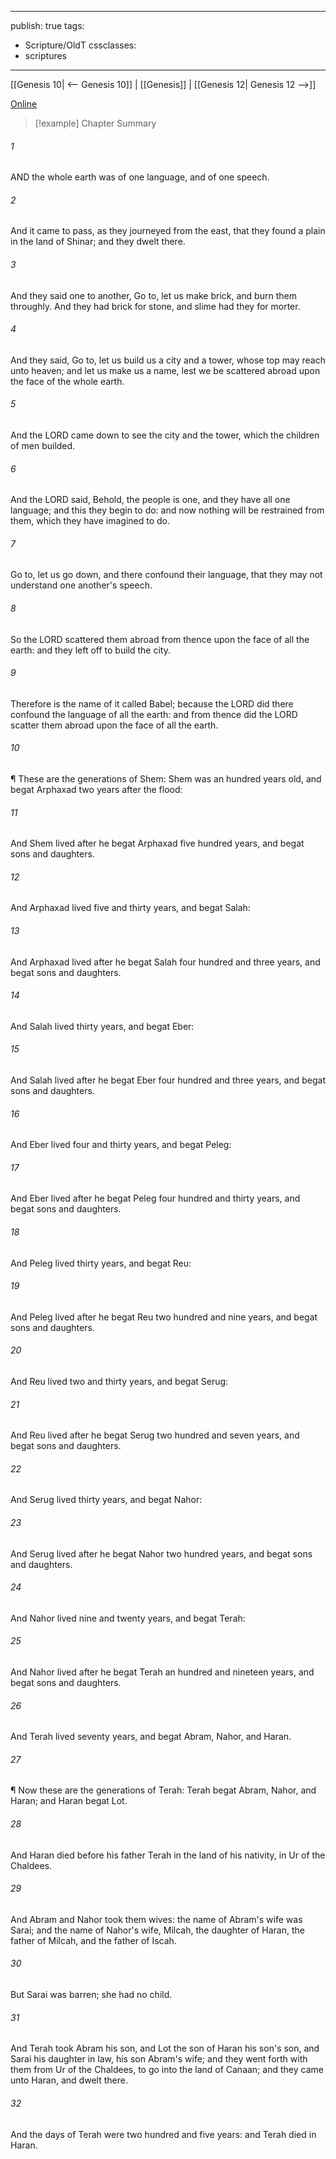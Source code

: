 

---
publish: true
tags:
  - Scripture/OldT
cssclasses:
  - scriptures
---
[[Genesis 10| <-- Genesis 10]] | [[Genesis]] | [[Genesis 12| Genesis 12 -->]]

[Online](https://churchofjesuschrist.org/study/scriptures/ot/gen/11?lang=eng)

>[!example] Chapter Summary
>
###### 1
AND the whole earth was of one language, and of one speech.
###### 2
And it came to pass, as they journeyed from the east, that they found a plain in the land of Shinar; and they dwelt there.
###### 3
And they said one to another, Go to, let us make brick, and burn them throughly.  And they had brick for stone, and slime had they for morter.
###### 4
And they said, Go to, let us build us a city and a tower, whose top may reach unto heaven; and let us make us a name, lest we be scattered abroad upon the face of the whole earth.
###### 5
And the LORD came down to see the city and the tower, which the children of men builded.
###### 6
And the LORD said, Behold, the people is one, and they have all one language; and this they begin to do: and now nothing will be restrained from them, which they have imagined to do.
###### 7
Go to, let us go down, and there confound their language, that they may not understand one another's speech.
###### 8
So the LORD scattered them abroad from thence upon the face of all the earth: and they left off to build the city.
###### 9
Therefore is the name of it called Babel; because the LORD did there confound the language of all the earth: and from thence did the LORD scatter them abroad upon the face of all the earth.
###### 10
¶ These are the generations of Shem: Shem was an hundred years old, and begat Arphaxad two years after the flood:
###### 11
And Shem lived after he begat Arphaxad five hundred years, and begat sons and daughters.
###### 12
And Arphaxad lived five and thirty years, and begat Salah:
###### 13
And Arphaxad lived after he begat Salah four hundred and three years, and begat sons and daughters.
###### 14
And Salah lived thirty years, and begat Eber:
###### 15
And Salah lived after he begat Eber four hundred and three years, and begat sons and daughters.
###### 16
And Eber lived four and thirty years, and begat Peleg:
###### 17
And Eber lived after he begat Peleg four hundred and thirty years, and begat sons and daughters.
###### 18
And Peleg lived thirty years, and begat Reu:
###### 19
And Peleg lived after he begat Reu two hundred and nine years, and begat sons and daughters.
###### 20
And Reu lived two and thirty years, and begat Serug:
###### 21
And Reu lived after he begat Serug two hundred and seven years, and begat sons and daughters.
###### 22
And Serug lived thirty years, and begat Nahor:
###### 23
And Serug lived after he begat Nahor two hundred years, and begat sons and daughters.
###### 24
And Nahor lived nine and twenty years, and begat Terah:
###### 25
And Nahor lived after he begat Terah an hundred and nineteen years, and begat sons and daughters.
###### 26
And Terah lived seventy years, and begat Abram, Nahor, and Haran.
###### 27
¶ Now these are the generations of Terah: Terah begat Abram, Nahor, and Haran; and Haran begat Lot.
###### 28
And Haran died before his father Terah in the land of his nativity, in Ur of the Chaldees.
###### 29
And Abram and Nahor took them wives: the name of Abram's wife was Sarai; and the name of Nahor's wife, Milcah, the daughter of Haran, the father of Milcah, and the father of Iscah.
###### 30
But Sarai was barren; she had no child.
###### 31
And Terah took Abram his son, and Lot the son of Haran his son's son, and Sarai his daughter in law, his son Abram's wife; and they went forth with them from Ur of the Chaldees, to go into the land of Canaan; and they came unto Haran, and dwelt there.
###### 32
And the days of Terah were two hundred and five years: and Terah died in Haran.



